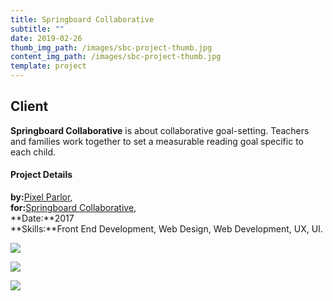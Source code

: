 ```yaml
---
title: Springboard Collaborative
subtitle: ""
date: 2019-02-26
thumb_img_path: /images/sbc-project-thumb.jpg
content_img_path: /images/sbc-project-thumb.jpg
template: project
---
```

## Client

**Springboard Collaborative** is about collaborative goal-setting. Teachers and families work together to set a measurable reading goal specific to each child.

#### Project Details

**by:**[Pixel Parlor](http://www.pixelparlor.com/),\
**for:**[Springboard Collaborative](https://www.springboardcollaborative.org/),\
**Date:**2017\
**Skills:**Front End Development, Web Design, Web Development, UX, UI.

![](/images/sbc-dsktp1.jpg)

![](/images/sbc-tblt.jpg)

![](/images/sbc-phn.jpg)